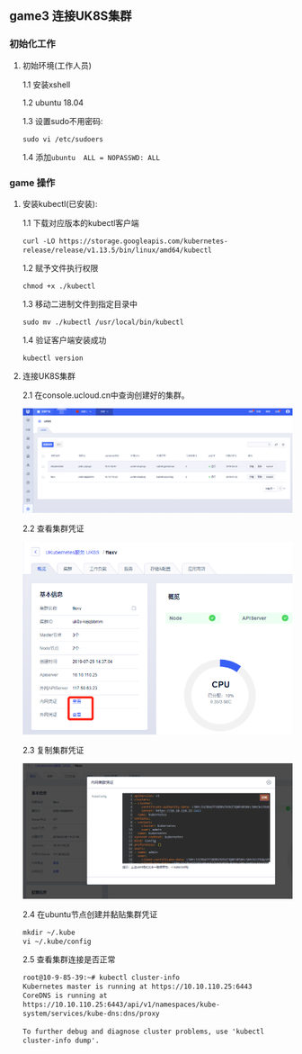 ## game3 连接UK8S集群

### 初始化工作

1. 初始环境(工作人员)

    1.1 安装xshell

    1.2 ubuntu 18.04

    1.3 设置sudo不用密码:

    ```
    sudo vi /etc/sudoers
    ```

    1.4 添加`ubuntu  ALL = NOPASSWD: ALL`

### game 操作

1. 安装kubectl(已安装):

    1.1 下载对应版本的kubectl客户端
    
    ```
    curl -LO https://storage.googleapis.com/kubernetes-release/release/v1.13.5/bin/linux/amd64/kubectl
    ```

    1.2 赋予文件执行权限
    
    ```
    chmod +x ./kubectl
    ```
    1.3 移动二进制文件到指定目录中
    
    ```
    sudo mv ./kubectl /usr/local/bin/kubectl
    ```
    1.4 验证客户端安装成功
    
    ```
    kubectl version
    ```

2. 连接UK8S集群

    2.1 在console.ucloud.cn中查询创建好的集群。

    ![](images/20190808154142.png)

    2.2 查看集群凭证

    ![](images/kubeconfig.png)

    2.3 复制集群凭证

    ![](images/20190808154751.png)

    2.4 在ubuntu节点创建并黏贴集群凭证

    ```
    mkdir ~/.kube
    vi ~/.kube/config
    ```

    2.5 查看集群连接是否正常

    ```
    root@10-9-85-39:~# kubectl cluster-info
    Kubernetes master is running at https://10.10.110.25:6443
    CoreDNS is running at https://10.10.110.25:6443/api/v1/namespaces/kube-system/services/kube-dns:dns/proxy

    To further debug and diagnose cluster problems, use 'kubectl cluster-info dump'.
    ```
    
